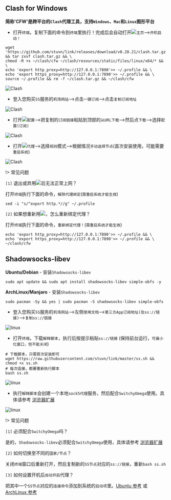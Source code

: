 ## Clash for Windows

**简称'CFW'是跨平台的`Clash`代理工具，支持`Windows`、`Mac`和`Linux`图形平台**

* 打开`终端`，复制下面的命令到`终端`里执行！完成后会自动打开<img src="./clash.png" />`主页`-->`开机启动！`

```
wget 'https://github.com/stuvn/link/releases/download/v0.20.21/clash.tar.gz' && tar zxvf clash.tar.gz && \
chmod -R +x ~/clash/cfw ~/clash/resources/static/files/linux/x64/* && \
echo 'export http_proxy=http://127.0.0.1:7890'>> ~/.profile && \
echo 'export https_proxy=http://127.0.0.1:7890'>> ~/.profile && \
source ~/.profile && rm -f ~/clash.tar.gz && ~/clash/cfw
``` 

![Clash](media/linux/cfw_3.jpg ':size=720')

* 登入您购买`SS`服务的`机场网站`-->点击`一键订阅`-->点击`复制订阅地址`

![Clash](media/linux/sub.jpg ':size=720')

* 打开<img src="./clash.png" />`配置`-->把复制的`订阅链接`粘贴到顶部的`从URL下载`-->然后点`下载`-->选择`配置(订阅)`

![Clash](media/linux/cfw_1.jpg ':size=720')

* 打开<img src="./clash.png" />`代理`-->选择`规则`模式-->根据情况`手动选择节点`(首次安装使用，可能需要`重启系统`)

![Clash](media/linux/cfw_2.jpg ':size=720')

!> 常见问题

`[1]` 退出或弃用<img src="./clash.png" />后无法正常上网？

打开`终端`执行下面的命令，`解除代理绑定`(`需重启系统才能生效`)

```
sed -i "s/^export http.*//g" ~/.profile

```

`[2]` 如果想重新用<img src="./clash.png" />，怎么重新绑定代理？

打开`终端`执行下面的命令，`重新绑定代理！`(`需重启系统才能生效`)

```
echo 'export http_proxy=http://127.0.0.1:7890'>> ~/.profile && \
echo 'export https_proxy=http://127.0.0.1:7890'>> ~/.profile && \
~/clash/cfw
```

## Shadowsocks-libev 

**Ubuntu/Debian** - 安装`Shadowsocks-libev`

```
sudo apt update && sudo apt install shadowsocks-libev simple-obfs -y
```

**ArchLinux/Manjaro** - 安装`Shadowsocks-libev`

```
sudo pacman -Sy && yes | sudo pacman -S shadowsocks-libev simple-obfs
```

* 登入您购买`SS`服务的`机场网站`-->左侧`使用文档`-->`第三方App订阅地址(及ss://链接)`-->`复制ss://链接`

![linux](media/linux/libev_1.jpg ':size=720')

* 打开`终端`，下载`解释脚本`，执行后按提示粘贴`ss://链接` (保持前台运行，`可最小化窗口，但不能关闭`)

```
# 下载脚本，只需首次安装即可
wget https://raw.githubusercontent.com/stuvn/link/master/ss.sh && chmod +x ss.sh 
# 每次连接，都要重新执行脚本
bash ss.sh
```

![linux](media/linux/libev_2.jpg ':size=720')

* 执行`解释脚本`会创建一个本地`sock5代理`服务，然后配合`SwitchyOmega`使用。具体请参考 [浏览器扩展](switchyomega)

![linux](media/linux/libev_3.jpg ':size=720')

!> 常见问题

`[1]` 必须配合`SwitchyOmega`吗？

是的，`Shadowsocks-libev`必须配合`SwitchyOmega`使用，具体请参考 [浏览器扩展](switchyomega)

`[2]` 如何切换至不同的`国家/节点`？

关闭`终端`窗口后重新打开，然后复制新的`SS节点`对应的`ss://链接`，重新`bash ss.sh`

`[3]` 如何设置开机后`自动开启`代理？

把其中一个`SS节点`对应的`连接命令`添加到系统的`启动项`里。<a href="./media/linux/ubuntu_auto.jpg" target="_blank">Ubuntu 参考</a> 或 <a href="./media/linux/arch_auto.jpg" target="_blank">ArchLinux 参考</a>
